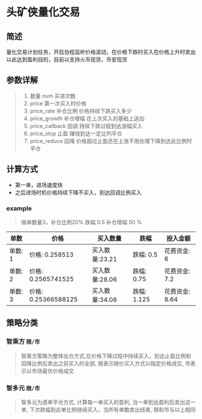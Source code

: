 # 头矿侠量化交易

## 简述

量化交易计划任务，开启协程监听价格波动，在价格下跌时买入在价格上升时卖出以此达到盈利目的，目前以支持火币现货，币安现货

## 参数详解

> 1. 数量 num 买进次数
> 2. price 第一次买入时价格
> 3. price_rate 补仓比例 价格持续下跌买入多少
> 4. price_growth 补仓增幅 在上次买入的基础上追加
> 5. price_callback 回调 持续下跌过程到达涨幅买入
> 6. price_stop 止盈 赚钱到达一定比列平仓
> 7. price_reduce 回降 价格超过止盈还在上涨不用处理下降到达此比例时平仓

## 计算方式

- 第一单，进场速度快
- 之后进场时机价格持续下降不买入，到达回调比例买入  

### example

> 做单数量3，补仓比例20% 跌幅 0.5 补仓增幅 50 %

| 单数    | 价格                | 买入数量       | 跌幅        | 投入金额       |
| ------- | ------------------- | -------------- | ----------- | -------------- |
| 单数: 1 | 价格: 0.258513      | 买入数量:23.21 | 跌幅: 0.5   | 花费资金: 6    |
| 单数: 2 | 价格: 0.2565741525  | 买入数量:28.06 | 跌幅: 0.75  | 花费资金: 7.2  |
| 单数: 3 | 价格: 0.25366588125 | 买入数量:34.06 | 跌幅: 1.125 | 花费资金: 8.64 |

## 策略分类

### 智乘方 `限/市`

> 智乘方策略为整体出仓方式,在价格下降过程中持续买入，到达止盈比例和回降比例后卖出之前买入的全部, 限表示限价买入方式以指定价格成交, 市表示以市场最优价格成交

### 智多元 `限/市`

> 智多元为逐单平仓方式, 计算每一单买入的盈利, 当一单到达盈利后卖出这一单, 下次跌幅到此单比例继续买入，当所有单数卖出结束, 限和市与以上相同
